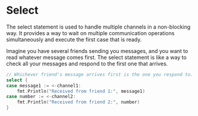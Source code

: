 # Select

The select statement is used to handle multiple channels in a non-blocking way. It provides a way to wait on multiple communication operations simultaneously and execute the first case that is ready.

Imagine you have several friends sending you messages, and you want to read whatever message comes first. The select statement is like a way to check all your messages and respond to the first one that arrives.

```go
// Whichever friend's message arrives first is the one you respond to.
select {
case message1 := <-channel1:
    fmt.Println("Received from friend 1:", message1)
case number := <-channel2:
    fmt.Println("Received from friend 2:", number)
}
```